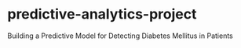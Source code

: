 # predictive-analytics-project

Building a Predictive Model for Detecting Diabetes Mellitus in Patients
